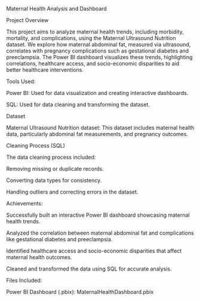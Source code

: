 Maternal Health Analysis and Dashboard

Project Overview

This project aims to analyze maternal health trends, including morbidity, mortality, and complications, using the Maternal Ultrasound Nutrition dataset. We explore how maternal abdominal fat, measured via ultrasound, correlates with pregnancy complications such as gestational diabetes and preeclampsia. The Power BI dashboard visualizes these trends, highlighting correlations, healthcare access, and socio-economic disparities to aid better healthcare interventions.

Tools Used:

Power BI: Used for data visualization and creating interactive dashboards.

SQL: Used for data cleaning and transforming the dataset.


Dataset

Maternal Ultrasound Nutrition dataset: This dataset includes maternal health data, particularly abdominal fat measurements, and pregnancy outcomes.


Cleaning Process (SQL)

The data cleaning process included:

Removing missing or duplicate records.

Converting data types for consistency.

Handling outliers and correcting errors in the dataset.



Achievements:

Successfully built an interactive Power BI dashboard showcasing maternal health trends.

Analyzed the correlation between maternal abdominal fat and complications like gestational diabetes and preeclampsia.

Identified healthcare access and socio-economic disparities that affect maternal health outcomes.

Cleaned and transformed the data using SQL for accurate analysis.


Files Included:

Power BI Dashboard (.pbix): MaternalHealthDashboard.pbix
